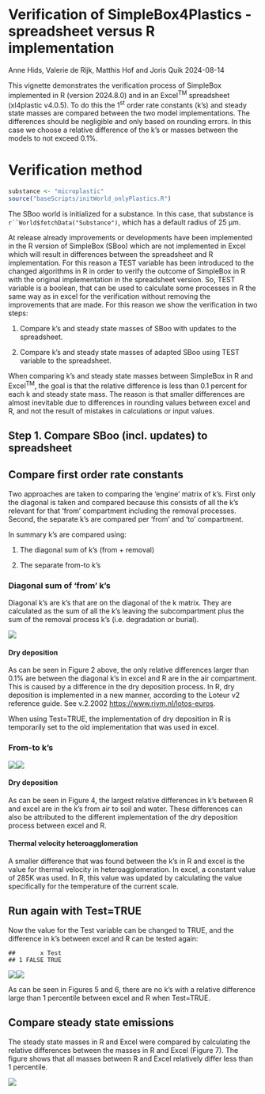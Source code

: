Verification of SimpleBox4Plastics - spreadsheet versus R implementation
================
Anne Hids, Valerie de Rijk, Matthis Hof and Joris Quik
2024-08-14

This vignette demonstrates the verification process of SimpleBox
implemented in R (version 2024.8.0) and in an Excel<sup>TM</sup>
spreadsheet (xl4plastic v4.0.5). To do this the 1<sup>st</sup> order
rate constants (k’s) and steady state masses are compared between the
two model implementations. The differences should be negligible and only
based on rounding errors. In this case we choose a relative difference
of the k’s or masses between the models to not exceed 0.1%.

# Verification method

``` r
substance <- "microplastic"
source("baseScripts/initWorld_onlyPlastics.R")
```

The SBoo world is initialized for a substance. In this case, that
substance is ``` r``World$fetchData("Substance") ```, which has a
default radius of 25 µm.

At release already improvements or developments have been implemented in
the R version of SimpleBox (SBoo) which are not implemented in Excel
which will result in differences between the spreadsheet and R
implementation. For this reason a TEST variable has been introduced to
the changed algorithms in R in order to verify the outcome of SimpleBox
in R with the original implementation in the spreadsheet version. So,
TEST variable is a boolean, that can be used to calculate some processes
in R the same way as in excel for the verification without removing the
improvements that are made. For this reason we show the verification in
two steps:

1.  Compare k’s and steady state masses of SBoo with updates to the
    spreadsheet.

2.  Compare k’s and steady state masses of adapted SBoo using TEST
    variable to the spreadsheet.

When comparing k’s and steady state masses between SimpleBox in R and
Excel<sup>TM</sup>, the goal is that the relative difference is less
than 0.1 percent for each k and steady state mass. The reason is that
smaller differences are almost inevitable due to differences in rounding
values between excel and R, and not the result of mistakes in
calculations or input values.

## Step 1. Compare SBoo (incl. updates) to spreadsheet

## Compare first order rate constants

Two approaches are taken to comparing the ‘engine’ matrix of k’s. First
only the diagonal is taken and compared because this consists of all the
k’s relevant for that ‘from’ compartment including the removal
processes. Second, the separate k’s are compared per ‘from’ and ‘to’
compartment.

In summary k’s are compared using:

1.  The diagonal sum of k’s (from + removal)

2.  The separate from-to k’s

### Diagonal sum of ‘from’ k’s

Diagonal k’s are k’s that are on the diagonal of the k matrix. They are
calculated as the sum of all the k’s leaving the subcompartment plus the
sum of the removal process k’s (i.e. degradation or burial).

![](Microplastic_verification_files/figure-gfm/PlotsDiagonalk_1-1.png)<!-- -->

#### Dry deposition

As can be seen in Figure 2 above, the only relative differences larger
than 0.1% are between the diagonal k’s in excel and R are in the air
compartment. This is caused by a difference in the dry deposition
process. In R, dry deposition is implemented in a new manner, according
to the Loteur v2 reference guide. See v.2.2002
<https://www.rivm.nl/lotos-euros>.

When using Test=TRUE, the implementation of dry deposition in R is
temporarily set to the old implementation that was used in excel.

### From-to k’s

![](Microplastic_verification_files/figure-gfm/Plot%20k%20differences-1.png)<!-- -->![](Microplastic_verification_files/figure-gfm/Plot%20k%20differences-2.png)<!-- -->

#### Dry deposition

As can be seen in Figure 4, the largest relative differences in k’s
between R and excel are in the k’s from air to soil and water. These
differences can also be attributed to the different implementation of
the dry deposition process between excel and R.

#### Thermal velocity heteroagglomeration

A smaller difference that was found between the k’s in R and excel is
the value for thermal velocity in heteroagglomeration. In excel, a
constant value of 285K was used. In R, this value was updated by
calculating the value specifically for the temperature of the current
scale.

## Run again with Test=TRUE

Now the value for the Test variable can be changed to TRUE, and the
difference in k’s between excel and R can be tested again:

    ##       x Test
    ## 1 FALSE TRUE

![](Microplastic_verification_files/figure-gfm/Plots%20test%20TRUE-1.png)<!-- -->![](Microplastic_verification_files/figure-gfm/Plots%20test%20TRUE-2.png)<!-- -->

As can be seen in Figures 5 and 6, there are no k’s with a relative
difference large than 1 percentile between excel and R when Test=TRUE.

## Compare steady state emissions

The steady state masses in R and Excel were compared by calculating the
relative differences between the masses in R and Excel (Figure 7). The
figure shows that all masses between R and Excel relatively differ less
than 1 percentile.

![](Microplastic_verification_files/figure-gfm/comparison%20of%20steady%20state%20emissions%20using%20SB1Solve-1.png)<!-- -->
